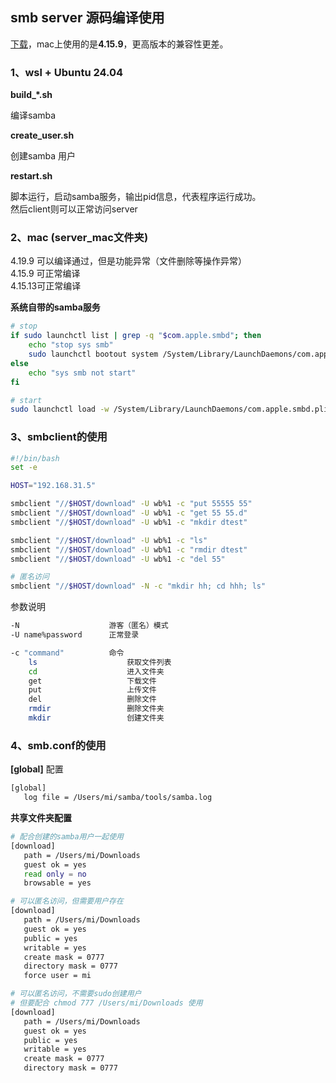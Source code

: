 

## smb server 源码编译使用

[下载](https://download.samba.org/pub/samba/)，mac上使用的是**4.15.9**，更高版本的兼容性更差。

### 1、wsl + Ubuntu 24.04

**build_*.sh**

编译samba

**create_user.sh**

创建samba 用户

**restart.sh**

脚本运行，启动samba服务，输出pid信息，代表程序运行成功。  
然后client则可以正常访问server

### 2、mac (server_mac文件夹)

  4.19.9 可以编译通过，但是功能异常（文件删除等操作异常）  
  4.15.9 可正常编译  
  4.15.13可正常编译

**系统自带的samba服务**

```bash
# stop
if sudo launchctl list | grep -q "$com.apple.smbd"; then
    echo "stop sys smb"
    sudo launchctl bootout system /System/Library/LaunchDaemons/com.apple.smbd.plist
else
    echo "sys smb not start"
fi

# start
sudo launchctl load -w /System/Library/LaunchDaemons/com.apple.smbd.plist  
```

### 3、smbclient的使用

```bash
#!/bin/bash
set -e

HOST="192.168.31.5"

smbclient "//$HOST/download" -U wb%1 -c "put 55555 55"
smbclient "//$HOST/download" -U wb%1 -c "get 55 55.d"
smbclient "//$HOST/download" -U wb%1 -c "mkdir dtest"

smbclient "//$HOST/download" -U wb%1 -c "ls"
smbclient "//$HOST/download" -U wb%1 -c "rmdir dtest"
smbclient "//$HOST/download" -U wb%1 -c "del 55"

# 匿名访问
smbclient "//$HOST/download" -N -c "mkdir hh; cd hhh; ls"
```

参数说明

```bash
-N                    游客（匿名）模式
-U name%password      正常登录

-c "command"          命令
    ls                    获取文件列表
    cd                    进入文件夹
    get                   下载文件
    put                   上传文件
    del                   删除文件
    rmdir                 删除文件夹
    mkdir                 创建文件夹
```

### 4、smb.conf的使用

**[global]** 配置

```bash
[global]
   log file = /Users/mi/samba/tools/samba.log
```

**共享文件夹配置**

```bash
# 配合创建的samba用户一起使用
[download]
   path = /Users/mi/Downloads
   guest ok = yes
   read only = no
   browsable = yes
```
```bash
# 可以匿名访问，但需要用户存在
[download]
   path = /Users/mi/Downloads
   guest ok = yes
   public = yes
   writable = yes    
   create mask = 0777
   directory mask = 0777
   force user = mi 
```
```bash
# 可以匿名访问，不需要sudo创建用户
# 但要配合 chmod 777 /Users/mi/Downloads 使用
[download]
   path = /Users/mi/Downloads
   guest ok = yes
   public = yes
   writable = yes    
   create mask = 0777
   directory mask = 0777
```